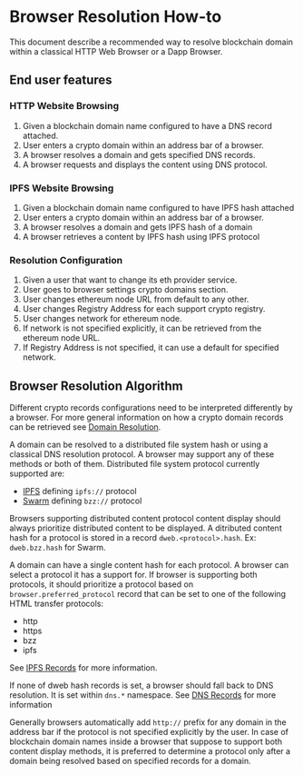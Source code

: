 # Browser Resolution How-to

This document describe a recommended way to resolve blockchain domain within a classical HTTP Web Browser or a Dapp Browser.

## End user features

### HTTP Website Browsing

1. Given a blockchain domain name configured to have a DNS record attached.
2. User enters a crypto domain within an address bar of a browser.
3. A browser resolves a domain and gets specified DNS records.
4. A browser requests and displays the content using DNS protocol.

### IPFS Website Browsing

1. Given a blockchain domain name configured to have IPFS hash attached
2. User enters a crypto domain within an address bar of a browser.
3. A browser resolves a domain and gets IPFS hash of a domain
4. A browser retrieves a content by IPFS hash using IPFS protocol

### Resolution Configuration

1. Given a user that want to change its eth provider service.
2. User goes to browser settings crypto domains section.
3. User changes ethereum node URL from default to any other.
4. User changes Registry Address for each support crypto registry.
5. User changes network for ethereum node.
6. If network is not specified explicitly, it can be retrieved from the ethereum node URL.
7. If Registry Address is not specified, it can use a default for specified network.

## Browser Resolution Algorithm

Different crypto records configurations need to be interpreted differently by a browser.
For more general information on how a crypto domain records can be retrieved
see [Domain Resolution](./ARCHITECTURE.md#domain-resolution).

A domain can be resolved to a distributed file system hash or using a classical DNS resolution protocol.
A browser may support any of these methods or both of them.
Distributed file system protocol currently supported are:

* [IPFS]() defining `ipfs://` protocol
* [Swarm]() defining `bzz://` protocol

Browsers supporting distributed content protocol content display should always prioritize distributed content to be displayed. 
A ditributed content hash for a protocol is stored in a record `dweb.<protocol>.hash`. Ex: `dweb.bzz.hash` for Swarm.

A domain can have a single content hash for each protocol. A browser can select a protocol it has a support for.
If browser is supporting both protocols, it should prioritize a protocol based on `browser.preferred_protocol` record that can be set to one of the following HTML transfer protocols:

* http
* https
* bzz
* ipfs

See [IPFS Records](./ARCHITECTURE.md#ipfs-records) for more information.

If none of dweb hash records is set, a browser should fall back to DNS resolution. It is set within `dns.*` namespace.
See [DNS Records](./ARCHITECTURE.md#dns-records) for more information

Generally browsers automatically add `http://` prefix for any domain in the address bar if the protocol is not specified explicitly by the user. In case of blockchain domain names inside a browser that suppose to support both content display methods, it is preferred to determine a protocol only after a domain being resolved based on specified records for a domain.



